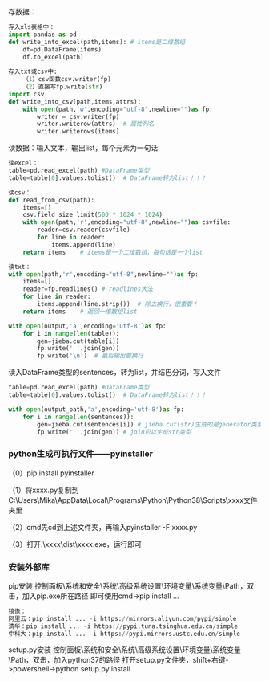 存数据：

```python
存入xls表格中：
import pandas as pd
def write_into_excel(path,items): # items是二维数组
    df=pd.DataFrame(items)
    df.to_excel(path)
    
存入txt或csv中:
    （1）csv函数csv.writer(fp)
    （2）直接写fp.write(str)
import csv
def write_into_csv(path,items,attrs):
    with open(path,'w',encoding="utf-8",newline="")as fp:
        writer = csv.writer(fp)
        writer.writerow(attrs)  # 属性列名
        writer.writerows(items)
```

读数据：输入文本，输出list，每个元素为一句话

```python
读excel：
table=pd.read_excel(path) #DataFrame类型
table=table[0].values.tolist()	# DataFrame转为list！！！

读csv：
def read_from_csv(path):
    items=[]
    csv.field_size_limit(500 * 1024 * 1024)
    with open(path,'r',encoding="utf-8",newline="")as csvfile:
        reader=csv.reader(csvfile)
        for line in reader:
            items.append(line)
    return items	# items是一个二维数组，每句话是一个list

读txt：
with open(path,'r',encoding="utf-8",newline="")as fp:
    items=[]
    reader=fp.readlines() # readlines大法
    for line in reader:
        items.append(line.strip())	# 除去换行，很重要！
    return items    # 返回一维数组list

with open(output,'a',encoding='utf-8')as fp:
    for i in range(len(table)):
        gen=jieba.cut(table[i])
        fp.write(' '.join(gen))
        fp.write('\n')	# 最后输出要换行
```

读入DataFrame类型的sentences，转为list，并结巴分词，写入文件

```python
table=pd.read_excel(path) #DataFrame类型
table=table[0].values.tolist()	# DataFrame转为list！！！

with open(output_path,'a',encoding='utf-8')as fp:
    for i in range(len(sentences)):
        gen=jieba.cut(sentences[i])	# jieba.cut(str)生成的是generator类型
        fp.write(' '.join(gen))	# join可以生成str类型
```


### python生成可执行文件——pyinstaller
（0）pip install pyinstaller

（1）将xxxx.py复制到C:\Users\Mika\AppData\Local\Programs\Python\Python38\Scripts\xxxx文件夹里

（2）cmd先cd到上述文件夹，再输入pyinstaller -F xxxx.py

（3）打开.\xxxx\dist\xxxx.exe，运行即可

### 安装外部库

pip安装
控制面板\系统和安全\系统\高级系统设置\环境变量\系统变量\Path，双击，加入pip.exe所在路径
即可使用cmd->pip install ...  
```python
镜像：
阿里云：pip install ... -i https://mirrors.aliyun.com/pypi/simple
清华：pip install ... -i https://pypi.tuna.tsinghua.edu.cn/simple
中科大：pip install ... -i https://pypi.mirrors.ustc.edu.cn/simple
```
setup.py安装
控制面板\系统和安全\系统\高级系统设置\环境变量\系统变量\Path，双击，加入python37的路径
打开setup.py文件夹，shift+右键->powershell->python setup.py install

